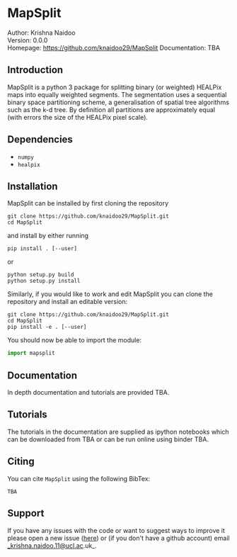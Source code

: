 # MapSplit

Author:         Krishna Naidoo                          
Version:        0.0.0                          
Homepage:       https://github.com/knaidoo29/MapSplit
Documentation:  TBA

## Introduction

MapSplit is a python 3 package for splitting binary (or weighted) HEALPix maps
into equally weighted segments. The segmentation uses a sequential binary space
partitioning scheme, a generalisation of spatial tree algorithms such as the k-d
tree. By definition all partitions are approximately equal (with errors the size
of the HEALPix pixel scale).

## Dependencies

* `numpy`
* `healpix`

## Installation

MapSplit can be installed by first cloning the repository

```
git clone https://github.com/knaidoo29/MapSplit.git
cd MapSplit
```

and install by either running

```
pip install . [--user]
```

or

```
python setup.py build
python setup.py install
```

Similarly, if you would like to work and edit MapSplit you can clone the repository
and install an editable version:

```
git clone https://github.com/knaidoo29/MapSplit.git
cd MapSplit
pip install -e . [--user]
```

You should now be able to import the module:

```python
import mapsplit
```

## Documentation

In depth documentation and tutorials are provided TBA.

## Tutorials

The tutorials in the documentation are supplied as ipython notebooks which can be downloaded from TBA or can be run online using binder TBA.

## Citing

You can cite ``MapSplit`` using the following BibTex:

```
TBA
```

## Support

If you have any issues with the code or want to suggest ways to improve it please open a new issue ([here](https://github.com/knaidoo29/MapSplit/issues))
or (if you don't have a github account) email _krishna.naidoo.11@ucl.ac.uk_.
